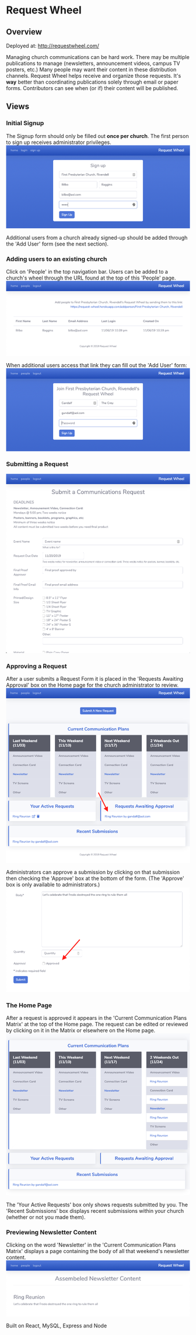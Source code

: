 # Request Wheel

## Overview

Deployed at: http://requestwheel.com/

Managing church communications can be hard work.  There may be multiple publications to manage (newsletters, announcement videos, campus TV posters, etc.)  Many people may want their content in these distribution channels.  Request Wheel helps receive and organize those requests.  It's **way** better than coordinating publications solely through email or paper forms.  Contributors can see when (or if) their content will be published.

## Views

### Initial Signup
The Signup form should only be filled out **once per church**.  The first person to sign up receives administrator privileges.
![Signup](./readmeImages/initialSignup.png?raw=true "Initial Signup")

Additional users from a church already signed-up should be added through the 'Add User' form (see the next section).

### Adding users to an existing church
Click on 'People' in the top navigation bar.  Users can be added to a church's wheel through the URL found at the top of this 'People' page.
![addUser1](./readmeImages/addUser1.png?raw=true "Add User 1")

When additional users access that link they can fill out the 'Add User' form:
![addUser2](./readmeImages/addUser2.png?raw=true "Add User 2")

### Submitting a Request
![submit](./readmeImages/submit.png?raw=true "Submit")

### Approving a Request
After a user submits a Request Form it is placed in the 'Requests Awaiting Approval' box on the Home page for the church administrator to review.
![approve1](./readmeImages/approve1.png?raw=true "Approve 1")

Administrators can approve a submission by clicking on that submission then checking the 'Approve' box at the bottom of the form.  (The 'Approve' box is only available to administrators.)
![approve2](./readmeImages/approve2.png?raw=true "Approve 2")

### The Home Page
After a request is approved it appears in the 'Current Communication Plans Matrix' at the top of the Home page.  The request can be edited or reviewed by clicking on it in the Matrix or elsewhere on the Home page.
![home](./readmeImages/home.png?raw=true "Home")

The 'Your Active Requests' box only shows requests submitted by you.  The 'Recent Submissions' box displays recent submissions within your church (whether or not you made them).

### Previewing Newsletter Content
Clicking on the word 'Newsletter' in the 'Current Communication Plans Matrix' displays a page containing the body of all that weekend's newsletter content.
![newsletter](./readmeImages/newsletter.png?raw=true "Newsletter")



Built on React, MySQL, Express and Node